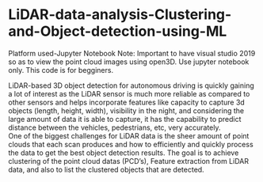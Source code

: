 # LiDAR-data-analysis-Clustering-and-Object-detection-using-ML

Platform used-Jupyter Notebook
Note: Important to have visual studio 2019 so as to view the point cloud images using open3D. Use jupyter notebook only.
This code is for begginers.

LiDAR-based 3D object detection for autonomous driving is quickly gaining a lot of interest as the LiDAR sensor is much more reliable as compared to other sensors and helps incorporate features like capacity to capture 3d objects (length, height, width), visibility in the night, and considering the large amount of data it is able to capture, it has the capability to predict distance between the vehicles, pedestrians, etc, very accurately.   
One of the biggest challenges for LiDAR data is the sheer amount of point clouds that each scan produces and how to efficiently and quickly process the data to get the best object detection results. 
The goal is to achieve clustering of the point cloud datas (PCD’s), Feature extraction from LiDAR data, and also to list the clustered objects that are detected.

